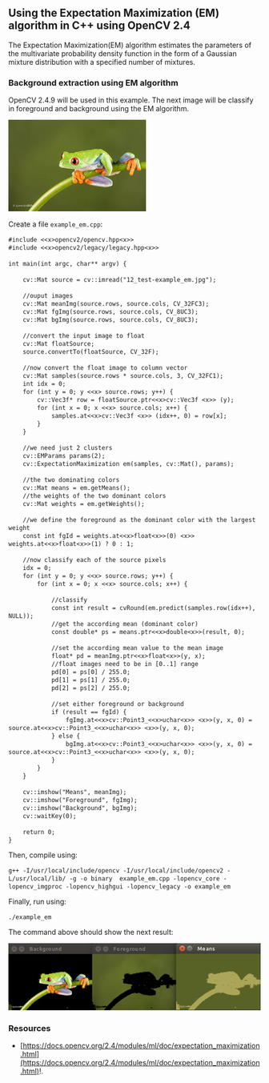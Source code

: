 
## Using the Expectation Maximization (EM) algorithm in C++ using OpenCV 2.4 ##

The Expectation Maximization(EM) algorithm estimates the parameters of the multivariate probability density function in the form of a Gaussian mixture distribution with a specified number of mixtures.

### Background extraction using EM algorithm ###

OpenCV 2.4.9 will be used in this example. The next image will be classify in foreground and background using the EM algorithm.

![image](/posts/opencv/expectation-maximization_em_algorithm_in_cpp_using_opencv_2-4/test-example_em.jpg)

Create a file ```example_em.cpp```:

```
#include <<x>opencv2/opencv.hpp<x>>
#include <<x>opencv2/legacy/legacy.hpp<x>>
    
int main(int argc, char** argv) {
    
    cv::Mat source = cv::imread("12_test-example_em.jpg");
    
    //ouput images
    cv::Mat meanImg(source.rows, source.cols, CV_32FC3);
    cv::Mat fgImg(source.rows, source.cols, CV_8UC3);
    cv::Mat bgImg(source.rows, source.cols, CV_8UC3);
    
    //convert the input image to float
    cv::Mat floatSource;
    source.convertTo(floatSource, CV_32F);
    
    //now convert the float image to column vector
    cv::Mat samples(source.rows * source.cols, 3, CV_32FC1);
    int idx = 0;
    for (int y = 0; y <<x> source.rows; y++) {
        cv::Vec3f* row = floatSource.ptr<<x>cv::Vec3f <x>> (y);
        for (int x = 0; x <<x> source.cols; x++) {
            samples.at<<x>cv::Vec3f <x>> (idx++, 0) = row[x];
        }
    }
    
    //we need just 2 clusters
    cv::EMParams params(2);
    cv::ExpectationMaximization em(samples, cv::Mat(), params);
    
    //the two dominating colors
    cv::Mat means = em.getMeans();
    //the weights of the two dominant colors
    cv::Mat weights = em.getWeights();
    
    //we define the foreground as the dominant color with the largest weight
    const int fgId = weights.at<<x>float<x>>(0) <x>> weights.at<<x>float<x>>(1) ? 0 : 1;
    
    //now classify each of the source pixels
    idx = 0;
    for (int y = 0; y <<x> source.rows; y++) {
        for (int x = 0; x <<x> source.cols; x++) {
            
            //classify
            const int result = cvRound(em.predict(samples.row(idx++), NULL));
            //get the according mean (dominant color)
            const double* ps = means.ptr<<x>double<x>>(result, 0);
            
            //set the according mean value to the mean image
            float* pd = meanImg.ptr<<x>float<x>>(y, x);
            //float images need to be in [0..1] range
            pd[0] = ps[0] / 255.0;
            pd[1] = ps[1] / 255.0;
            pd[2] = ps[2] / 255.0;
            
            //set either foreground or background
            if (result == fgId) {
                fgImg.at<<x>cv::Point3_<<x>uchar<x>> <x>>(y, x, 0) = source.at<<x>cv::Point3_<<x>uchar<x>> <x>>(y, x, 0);
            } else {
                bgImg.at<<x>cv::Point3_<<x>uchar<x>> <x>>(y, x, 0) = source.at<<x>cv::Point3_<<x>uchar<x>> <x>>(y, x, 0);
            }
        }
    }
     
    cv::imshow("Means", meanImg);
    cv::imshow("Foreground", fgImg);
    cv::imshow("Background", bgImg);
    cv::waitKey(0);
     
    return 0;
}
```

Then, compile using:

```
g++ -I/usr/local/include/opencv -I/usr/local/include/opencv2 -L/usr/local/lib/ -g -o binary  example_em.cpp -lopencv_core -lopencv_imgproc -lopencv_highgui -lopencv_legacy -o example_em
```

Finally, run using:

```
./example_em
```

The command above should show the next result:

![image](/posts/opencv/expectation-maximization_em_algorithm_in_cpp_using_opencv_2-4/result-example_em.png)

### Resources ###

- [https://docs.opencv.org/2.4/modules/ml/doc/expectation_maximization.html](https://docs.opencv.org/2.4/modules/ml/doc/expectation_maximization.html)!.
